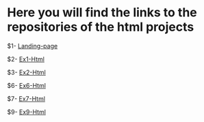 # Here you will find the links to the repositories of the html projects

$1- [Landing-page](https://github.com/misaelortizdp/landing-page-Arena.git)

$2- [Ex1-Html](https://github.com/misaelortizdp/Ej1-html-sem.git)

$3- [Ex2-Html](https://github.com/misaelortizdp/SEM-EJ2-HTML.git)

$6- [Ex6-Html](https://github.com/misaelortizdp/SEM-EJ6-HTML.git)

$7- [Ex7-Html](https://github.com/misaelortizdp/SEM-EJ7-HTML.git)

$9- [Ex9-Html](https://github.com/misaelortizdp/SEM-EJ9-HTML.git)

